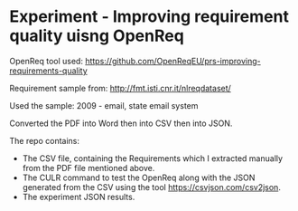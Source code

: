 #  Experiment - Improving requirement quality uisng OpenReq

OpenReq tool used:
https://github.com/OpenReqEU/prs-improving-requirements-quality

Requirement sample from:
http://fmt.isti.cnr.it/nlreqdataset/

Used the sample:
2009 - email, state email system

Converted the PDF into Word then into CSV then into JSON.

The repo contains:
- The CSV file, containing the Requirements which I extracted manually from the PDF file mentioned above.
- The CULR command to test the OpenReq along with the JSON generated from the CSV using the tool https://csvjson.com/csv2json.
- The experiment JSON results.
